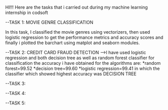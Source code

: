 HI!!! Here are the tasks that i carried out during my machine learning internship in codsoft


--TASK 1:  MOVIE GENRE CLASSIFICATION

In this task, I classified the movie genres using vectorizers, then used logistic regression to get the performance metrics and accuracy scores
and finally i plotted the barchart using matplot and seaborn modules.

--TASK 2: CREDIT CARD FRAUD DETECTION
-->I have used logistic regression and both decision tree as well as random forest classifier for classification
the accuracy i have obtained for the algorithms are:
*random forest=99.52
*decision tree=99.60
*logistic regression=99.41
in which the classifier which showed highest accuracy was DECISION TREE

--TASK 3:

--TASK 4:

--TASK 5:
